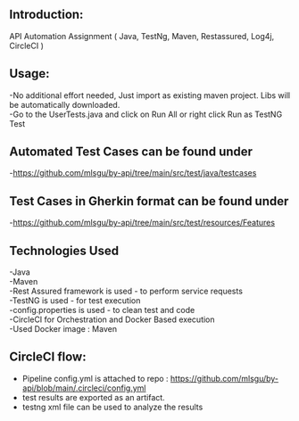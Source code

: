 ## Introduction:
API Automation Assignment ( Java, TestNg, Maven, Restassured, Log4j, CircleCI )<br />

## Usage:
-No additional effort needed, Just import as existing maven project. Libs will be automatically downloaded.<br />
-Go to the UserTests.java and click on Run All or right click Run as TestNG Test<br />

## Automated Test Cases can be found under 
-https://github.com/mlsgu/by-api/tree/main/src/test/java/testcases<br />

## Test Cases in Gherkin format can be found under
-https://github.com/mlsgu/by-api/tree/main/src/test/resources/Features<br />

## Technologies Used
-Java<br />
-Maven<br />
-Rest Assured framework is used - to perform service requests<br />
-TestNG is used - for test execution<br />
-config.properties is used - to clean test and code<br />
-CircleCI for Orchestration and Docker Based execution<br />
-Used Docker image : Maven<br />


## CircleCI flow:
- Pipeline config.yml is attached to repo : https://github.com/mlsgu/by-api/blob/main/.circleci/config.yml <br />
- test results are exported as an artifact.<br />
- testng xml file can be used to analyze the results<br />

